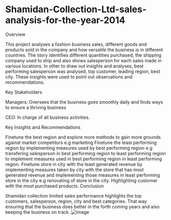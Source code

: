 # Shamidan-Collection-Ltd-sales-analysis-for-the-year-2014

Overview

This project analyses a fashion business sales, different goods and products sold in the company and how versatile the business is in different countries. The story identifies different quantities purchased, the shipping company used to ship and also shows salesperson for each sales made in various locations. In other to draw out insights and analyses, best performing salesperson was analysed, top customer, leading region, best city. These insights were used to point out observations and recommendations.

Key Stakeholders

Managers: Oversees that the business goes smoothly daily and finds ways to ensure a thriving business

CEO: In charge of all business activities.

Key Insights and Recommendations

Finetune the best region and explore more methods to gain more grounds against market competitors e.g marketing
Finetune the least performing region by implementing measures used by best performing region e.g transfering salesperson in best performing region to least performing region to implement measures used in best performing region in least performing region.
Finetune store in city with the least generated revenue by implementing measures taken by city with the store that has most generated revenue and implementing those measures in least performing store in the city e.g renovating of store in the city.
Highlighting customer with the most purchased products.
Conclusion

Shamidan collection limited sales performance highlights the top customers, salesperson, region, city and best categories. That way ensuring that the business does better in the forth coming years and also keeping the business on track.
![image](https://github.com/user-attachments/assets/84ce59f5-6ddb-4907-86f0-95472a3fddb5)

